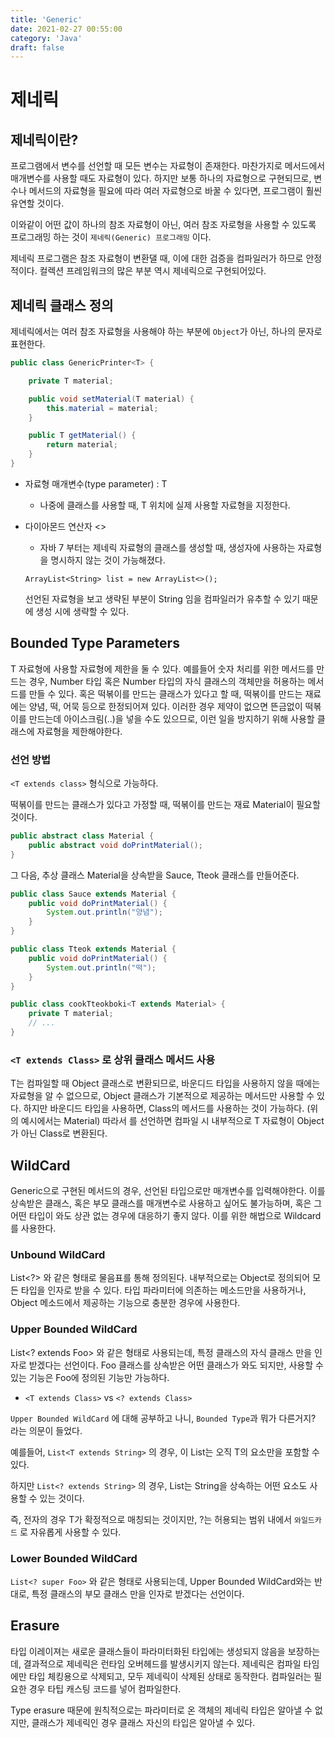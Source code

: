 ```yaml
---
title: 'Generic'
date: 2021-02-27 00:55:00
category: 'Java'
draft: false
---  
```


# 제네릭
## 제네릭이란?
프로그램에서 변수를 선언할 때 모든 변수는 자료형이 존재한다. 마찬가지로 메서드에서 매개변수를 사용할 때도 자료형이 있다. 하지만 보통 하나의 자료형으로 구현되므로, 변수나 메서드의 자료형을 필요에 따라 여러 자료형으로 바꿀 수 있다면, 프로그램이 훨씬 유연할 것이다.

이와같이 어떤 값이 하나의 참조 자료형이 아닌, 여러 참조 자로형을 사용할 수 있도록 프로그래밍 하는 것이 `제네릭(Generic) 프로그래밍` 이다. 

제네릭 프로그램은 참조 자료형이 변환댈 때, 이에 대한 검증을 컴파일러가 하므로 안정적이다. 컬렉션 프레임워크의 많은 부분 역시 제네릭으로 구현되어있다. 

## 제네릭 클래스 정의
제네릭에서는 여러 참조 자료형을 사용해야 하는 부분에 `Object`가 아닌, 하나의 문자로 표현한다. 

``` java
public class GenericPrinter<T> {

    private T material;

    public void setMaterial(T material) {
        this.material = material;
    }

    public T getMaterial() {
        return material;
    }
}
```

- 자료형 매개변수(type parameter) : T 
    - 나중에 클래스를 사용할 때, T 위치에 실제 사용할 자료형을 지정한다.
- 다이아몬드 연산자 <>
    - 자바 7 부터는 제네릭 자료형의 클래스를 생성할 때, 생성자에 사용하는 자료형을 명시하지 않는 것이 가능해졌다.

    `ArrayList<String> list = new ArrayList<>();`
    
    선언된 자료형을 보고 생략된 부분이 String 임을 컴파일러가 유추할 수 있기 때문에 생성 시에 생략할 수 있다.

## Bounded Type Parameters
T 자료형에 사용할 자료형에 제한을 둘 수 있다. 예를들어 숫자 처리를 위한 메서드를 만드는 경우, Number 타입 혹은 Number 타입의 자식 클래스의 객체만을 허용하는 메서드를 만들 수 있다. 혹은 떡볶이를 만드는 클래스가 있다고 할 때, 떡볶이를 만드는 재료에는 양념, 떡, 어묵 등으로 한정되어져 있다. 이러한 경우 제약이 없으면 뜬금없이 떡볶이를 만드는데 아이스크림(..)을 넣을 수도 있으므로, 이런 일을 방지하기 위해 사용할 클래스에 자료형을 제한해야한다. 

### 선언 방법 
`<T extends class>` 형식으로 가능하다. 

떡볶이를 만드는 클래스가 있다고 가정할 때, 떡볶이를 만드는 재료 Material이 필요할 것이다. 

``` java
public abstract class Material {
    public abstract void doPrintMaterial();
}
``` 

그 다음, 추상 클래스 Material을 상속받을 Sauce, Tteok 클래스를 만들어준다.

``` java
public class Sauce extends Material {
    public void doPrintMaterial() {
        System.out.println("양념");
    }
}
```

``` java
public class Tteok extends Material {
    public void doPrintMaterial() {
        System.out.println("떡");
    }
}
```

``` java
public class cookTteokboki<T extends Material> {
    private T material; 
    // ...
}
```

### `<T extends Class>` 로 상위 클래스 메서드 사용
T는 컴파일할 때 Object 클래스로 변환되므로, 바운디드 타입을 사용하지 않을 때에는 자료형을 알 수 없으므로, Object 클래스가 기본적으로 제공하는 메서드만 사용할 수 있다.
하지만 바운디드 타입을 사용하면, Class의 메서드를 사용하는 것이 가능하다. (위의 예시에서는 Material) 
따라서 <T extends Class> 를 선언하면 컴파일 시 내부적으로 T 자료형이 Object가 아닌 Class로 변환된다.

## WildCard
Generic으로 구현된 메서드의 경우, 선언된 타입으로만 매개변수를 입력해야한다. 이를 상속받은 클래스, 혹은 부모 클래스를 매개변수로 사용하고 싶어도 불가능하며, 혹은 그 어떤 타입이 와도 상관 없는 경우에 대응하기 좋지 않다. 이를 위한 해법으로 Wildcard를 사용한다.

### Unbound WildCard
List<?> 와 같은 형태로 물음표를 통해 정의된다. 내부적으로는 Object로 정의되어 모든 타입을 인자로 받을 수 있다. 타입 파라미터에 의존하는 메소드만을 사용하거나, Object 메소드에서 제공하는 기능으로 충분한 경우에 사용한다.

### Upper Bounded WildCard
List<? extends Foo> 와 같은 형태로 사용되는데, 특정 클래스의 자식 클래스 만을 인자로 받겠다는 선언이다. Foo 클래스를 상속받은 어떤 클래스가 와도 되지만, 사용할 수 있는 기능은 Foo에 정의된 기능만 가능하다. 

- `<T extends Class>` vs `<? extends Class>` 

`Upper Bounded WildCard` 에 대해 공부하고 나니, `Bounded Type`과 뭐가 다른거지? 라는 의문이 들었다. 

예를들어, `List<T extends String>` 의 경우, 이 List는 오직 T의 요소만을 포함할 수 있다.

하지만 `List<? extends String>` 의 경우, List는 String을 상속하는 어떤 요소도 사용할 수 있는 것이다. 

즉, 전자의 경우 T가 확정적으로 매칭되는 것이지만, ?는 허용되는 범위 내에서 `와일드카드` 로 자유롭게 사용할 수 있다. 

### Lower Bounded WildCard

`List<? super Foo>` 와 같은 형태로 사용되는데, Upper Bounded WildCard와는 반대로, 특정 클래스의 부모 클래스 만을 인자로 받겠다는 선언이다. 

## Erasure

타입 이레이져는 새로운 클래스들이 파라미터화된 타입에는 생성되지 않음을 보장하는데, 결과적으로 제네릭은 런타임 오버헤드를 발생시키지 않는다. 제네릭은 컴파일 타임에만 타입 체킹용으로 삭제되고, 모두 제네릭이 삭제된 상태로 동작한다. 컴파일러는 필요한 경우 타팁 캐스팅 코드를 넣어 컴파일한다. 

Type erasure 때문에 원칙적으로는 파라미터로 온 객체의 제네릭 타입은 알아낼 수 없지만, 클래스가 제네릭인 경우 클래스 자신의 타입은 알아낼 수 있다. 
